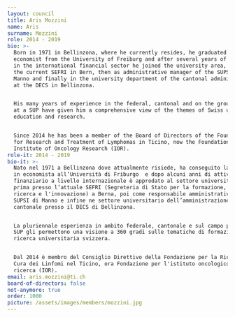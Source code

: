 ```yaml
---
layout: council
title: Aris Mozzini
name: Aris
surname: Mozzini
role: 2014 - 2019
bio: >-
  Born in 1971 in Bellinzona, where he currently resides, he graduated as an
  economist from the University of Freiburg and after several years of activity
  in the international financial sector he joined the university area, first at
  the current SEFRI in Bern, then as administrative manager of the SUPSI in
  Manno and finally in the university department of the cantonal administration
  at the DECS in Bellinzona. 


  His many years of experience in the federal, cantonal and on the ground domain
  at a SUP have given him a comprehensive view of the themes of Swiss university
  education and research.  


  Since 2014 he has been a member of the Board of Directors of the Foundation
  for Research and Treatment of Lymphomas in Ticino, now the Foundation for the
  Institute of Oncology Research (IOR).
role-it: 2014 - 2019
bio-it: >-
  Nato nel 1971 a Bellinzona dove attualmente risiede, ha conseguito la licenza
  in economista all’Università di Friburgo  e dopo alcuni anni di attività nel
  finanziario a livello internazionale è approdato al settore universitario,
  prima presso l’attuale SEFRI (Segreteria di Stato per la formazione, la
  ricerca e l'innovazione) a Berna, poi come responsabile amministrativo della
  SUPSI di Manno e infine ne settore universitario dell’amministrazione
  cantonale presso il DECS di Bellinzona. 


  La pluriennale esperienza in ambito federale, cantonale e sul campo presso una
  SUP gli permettono una visione a 360 gradi sulle tematiche di formazione e
  ricerca universitaria svizzera.  


  Dal 2014 è membro del Consiglio Direttivo della Fondazione per la Ricerca e la
  Cura dei Linfomi nel Ticino, ora Fondazione per l'istituto oncologico di
  ricerca (IOR).
email: aris.mozzini@ti.ch
board-of-directors: false
not-anymore: true
order: 1000
picture: /assets/images/members/mozzini.jpg
---
```


